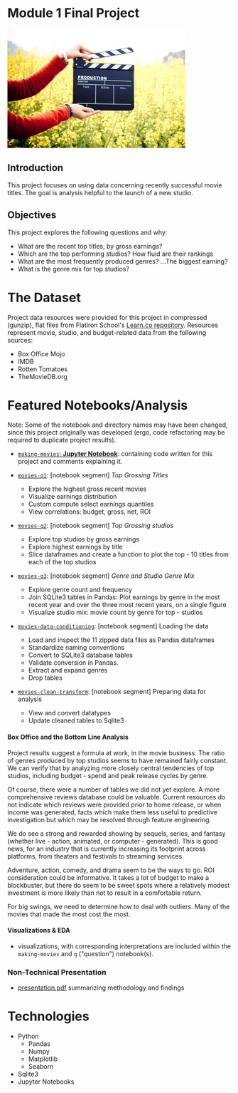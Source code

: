 # Module 1 Final Project
![arms holding director's clapper board](images/movie.jpg)

## Introduction

This project focuses on using data concerning recently successful movie titles. The goal is analysis helpful to the launch of a new studio.

## Objectives

This project explores the following questions and why:

* What are the recent top titles, by gross earnings?
* Which are the top performing studios? How fluid are their rankings
* What are the most frequently produced genres? ...The biggest earning?
* What is the genre mix for top studios?

# The Dataset

Project data resources were provided for this project in compressed (gunzip), flat files from Flatiron School's [Learn.co repository](https://github.com/learn-co-students/dsc-mod-1-project-v2-1-online-ds-ft-120919). Resources represent movie, studio, and budget-related data from the following sources:
* Box Office Mojo
* IMDB
* Rotten Tomatoes
* TheMovieDB.org

# Featured Notebooks/Analysis

Note: Some of the notebook and directory names may have been changed, since this project originally was developed (ergo, code refactoring may be required to duplicate project results).

* [`making-movies`: **Jupyter Notebook**](making-movies.ipynb): containing code written for this project and comments explaining it.

* [`movies-q1`](notebooks/movies-q1.ipynb): [notebook segment] _Top Grossing Titles_
    - Explore the highest gross recent movies
    - Visualize earnings distribution
    - Custom compute select earnings quantiles
    - View correlations: budget, gross, net, ROI


* [`movies-q2`](notebooks/movies-q2.ipynb): [notebook segment] _Top Grossing studios_
    - Explore top studios by gross earnings
    - Explore highest earnings by title
    - Slice dataframes and create a function to plot the top - 10 titles from each of the top studios


* [`movies-q3`](notebooks/movies-q3.ipynb): [notebook segment] _Genre and Studio Genre Mix_
    - Explore genre count and frequency
    - Join SQLite3 tables in Pandas: Plot earnings by genre in the most recent year and over the three most recent years, on a single figure
    - Visualize studio mix: movie count by genre for top - studios

* [`movies-data-conditioning`](notebooks/movies-data-conditioning.ipynb): [notebook segment] Loading the data
    - Load and inspect the 11 zipped data files as Pandas dataframes
    - Standardize naming conventions
    - Convert to SQLite3 database tables
    -  Validate conversion in Pandas.
    - Extract and expand genres
    - Drop tables


* [`movies-clean-transform`](notebooks/movies-clean-transform.ipynb): [notebook segment] Preparing data for analysis
    - View and convert datatypes
    - Update cleaned tables to Sqlite3

#### Box Office and the Bottom Line Analysis

Project results suggest a formula at work, in the movie business. The ratio of genres produced by top studios seems to have remained fairly constant. We can verify that by analyzing more closely central tendencies of top studios, including budget - spend and peak release cycles by genre.

Of course, there were a number of tables we did not yet explore. A more comprehensive reviews database could be valuable. Current resources do not indicate which reviews were provided prior to home release, or when income was generated, facts which make them less useful to predictive investigation but which may be resolved through feature engineering.

We do see a strong and rewarded showing by sequels, series, and fantasy (whether live - action, animated, or computer - generated). This is good news, for an industry that is currently increasing its footprint across platforms, from theaters and festivals to streaming services.

Adventure, action, comedy, and drama seem to be the ways to go. ROI consideration could be informative. It takes a lot of budget to make a blockbuster, but there do seem to be sweet spots where a relatively modest investment is more likely than not to result in a comfortable return.

For big swings, we need to determine how to deal with outliers. Many of the movies that made the most cost the most.


#### Visualizations & EDA

* visualizations, with corresponding interpretations are included within the `making-movies` and `q` ("question") notebook(s).

### Non-Technical Presentation

* [presentation.pdf](presentation.pdf) summarizing  methodology and findings


# Technologies
* Python
    - Pandas
    - Numpy
    - Matplotlib
    - Seaborn
* Sqlite3
* Jupyter Notebooks

```python

```
